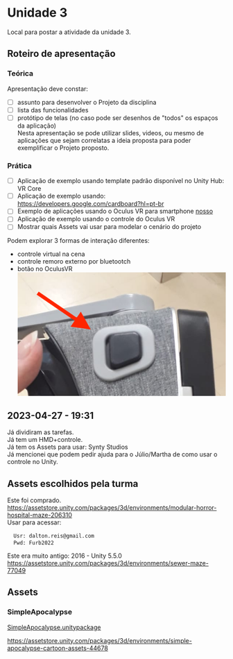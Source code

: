 # Unidade 3

Local para postar a atividade da unidade 3.  

## Roteiro de apresentação

### Teórica

Apresentação deve constar:

- [ ] assunto para desenvolver o Projeto da disciplina  
- [ ] lista das funcionalidades  
- [ ] protótipo de telas (no caso pode ser desenhos de "todos" os espaços da aplicação)  
Nesta apresentação se pode utilizar slides, videos, ou mesmo de aplicações que sejam correlatas a ideia proposta para poder exemplificar o Projeto proposto.

### Prática

- [ ] Aplicação de exemplo usando template padrão disponível no Unity Hub: VR Core  
- [ ] Aplicação de exemplo usando: <https://developers.google.com/cardboard?hl=pt-br>  
- [ ] Exemplo de aplicações usando o Oculus VR para smartphone [nosso](OculusVR)  
- [ ] Aplicação de exemplo usando o controle do Oculus VR  
- [ ] Mostrar quais Assets vai usar para modelar o cenário do projeto  

Podem explorar 3 formas de interação diferentes:

- controle virtual na cena  
- controle remoro externo por bluetootch  
- botão no OculusVR  
![OculusVR](OculusVR_botao.png)  

## 2023-04-27 - 19:31

Já dividiram as tarefas.  
Já tem um HMD+controle.  
Já tem os Assets para usar: Synty Studios  
Já mencionei que podem pedir ajuda para o Júlio/Martha de como usar o controle no Unity.  

## Assets escolhidos pela turma

Este foi comprado.  
<https://assetstore.unity.com/packages/3d/environments/modular-horror-hospital-maze-206310>  
Usar para acessar:  

```
  Usr: dalton.reis@gmail.com  
  Pwd: Furb2022  
````

Este era muito antigo: 2016 - Unity 5.5.0  
<https://assetstore.unity.com/packages/3d/environments/sewer-maze-77049>  

## Assets

### SimpleApocalypse

[SimpleApocalypse.unitypackage](SimpleApocalypse.unitypackage)  

<https://assetstore.unity.com/packages/3d/environments/simple-apocalypse-cartoon-assets-44678>  
